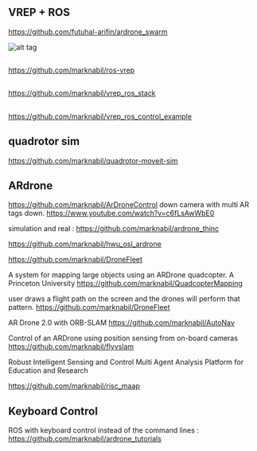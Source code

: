 #



## VREP + ROS 

https://github.com/futuhal-arifin/ardrone_swarm

![alt tag](https://github.com/marknabil/Thesis_Master/blob/master/Screenshot.from.2016-02-25.16.04.38.png)

##
https://github.com/marknabil/ros-vrep

##

https://github.com/marknabil/vrep_ros_stack

##
https://github.com/marknabil/vrep_ros_control_example

## quadrotor sim 
https://github.com/marknabil/quadrotor-moveit-sim

## ARdrone 


https://github.com/marknabil/ArDroneControl
down camera with multi AR tags down. https://www.youtube.com/watch?v=c6fLsAwWbE0


simulation and real : 
https://github.com/marknabil/ardrone_thinc

https://github.com/marknabil/hwu_osl_ardrone

https://github.com/marknabil/DroneFleet

A system for mapping large objects using an ARDrone quadcopter. A Princeton University 
https://github.com/marknabil/QuadcopterMapping

user draws a flight path on the screen and the drones will perform that pattern.
https://github.com/marknabil/DroneFleet

AR Drone 2.0 with ORB-SLAM
https://github.com/marknabil/AutoNav

Control of an ARDrone using position sensing from on-board cameras
https://github.com/marknabil/flyvslam

Robust Intelligent Sensing and Control Multi Agent Analysis Platform for Education and Research

https://github.com/marknabil/risc_maap

## Keyboard Control
ROS with keyboard control instead of the command lines : https://github.com/marknabil/ardrone_tutorials
